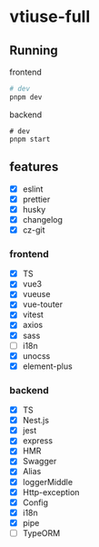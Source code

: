 # vtiuse-full

## Running

frontend

```sh
# dev
pnpm dev
```

backend

```
# dev
pnpm start
```

## features

- [x] eslint
- [x] prettier
- [x] husky
- [x] changelog
- [x] cz-git

### frontend

- [x] TS
- [x] vue3
- [x] vueuse
- [x] vue-touter
- [x] vitest
- [x] axios
- [x] sass
- [ ] i18n
- [x] unocss
- [x] element-plus

### backend

- [x] TS
- [x] Nest.js
- [x] jest
- [x] express
- [x] HMR
- [x] Swagger
- [x] Alias
- [x] loggerMiddle
- [x] Http-exception
- [x] Config
- [x] i18n
- [x] pipe
- [ ] TypeORM
